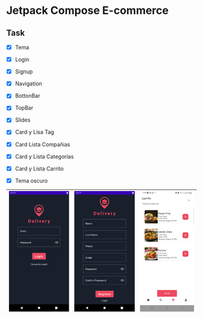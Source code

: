# Jetpack Compose E-commerce

## Task
- [x] Tema
- [x] Login
- [x] Signup
- [x] Navigation
- [x] BottonBar
- [x] TopBar
- [x] Slides
- [x] Card y Lisa Tag
- [x] Card Lista Compañias
- [x] Card y Lista Categorias
- [x] Card y Lista Carrito
- [x] Tema oscuro


![Login](doc/login.png) | ![signup](doc/signup.png) | ![Xamarin ScreenShots](doc/3.png) 
-----------------------------------|------------------------------------|-----------------------------------
